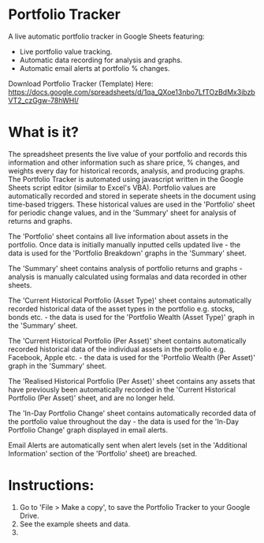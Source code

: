 # Portfolio Tracker
A live automatic portfolio tracker in Google Sheets featuring:
  - Live portfolio value tracking.
  - Automatic data recording for analysis and graphs.
  - Automatic email alerts at portfolio % changes.

Download Portfolio Tracker (Template) Here: https://docs.google.com/spreadsheets/d/1qa_QXoe13nbo7LfTOzBdMx3ibzbVT2_czGgw-78hWHI/
  
# What is it?
The spreadsheet presents the live value of your portfolio and records this information and other information such as share price, % changes, and weights every day for historical records, analysis, and producing graphs. The Portfolio Tracker is automated using javascript written in the Google Sheets script editor (similar to Excel's VBA). Portfolio values are automatically recorded and stored in seperate sheets in the document using time-based triggers. These historical values are used in the 'Portfolio' sheet for periodic change values, and in the 'Summary' sheet for analysis of returns and graphs.

The 'Portfolio' sheet contains all live information about assets in the portfolio. Once data is initially manually inputted cells updated live - the data is used for the 'Portfolio Breakdown' graphs in the 'Summary' sheet. 

The 'Summary' sheet contains analysis of portfolio returns and graphs - analysis is manually calculated using formalas and data recorded in other sheets.

The 'Current Historical Portfolio (Asset Type)' sheet contains automatically recorded historical data of the asset types in the portfolio e.g. stocks, bonds etc. - the data is used for the 'Portfolio Wealth (Asset Type)' graph in the 'Summary' sheet. 

The 'Current Historical Portfolio (Per Asset)' sheet contains automatically recorded historical data of the individual assets in the portfolio e.g. Facebook, Apple etc. - the data is used for the 'Portfolio Wealth (Per Asset)' graph in the 'Summary' sheet. 

The 'Realised Historical Portfolio (Per Asset)' sheet contains any assets that have previously been automatically recorded in the 'Current Historical Portfolio (Per Asset)' sheet, and are no longer held.

The 'In-Day Portfolio Change' sheet contains automatically recorded data of the portfolio value throughout the day - the data is used for the 'In-Day Portfolio Change' graph displayed in email alerts.

Email Alerts are automatically sent when alert levels (set in the 'Additional Information' section of the 'Portfolio' sheet) are breached. 

# Instructions:
1) Go to 'File > Make a copy', to save the Portfolio Tracker to your Google Drive.
2) See the example sheets and data.
3) 

